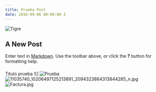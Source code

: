 ```yaml
---
title: Prueba Post
date: 2016-09-06 00:00:00 Z
---
```


![Tigre](http://i.imgur.com/kMVE3is.jpg)
## A New Post

Enter text in [Markdown](http://daringfireball.net/projects/markdown/). Use the toolbar above, or click the **?** button for formatting help.
###

Titulo prueba ![]
![Prueba]({{site.baseurl}}/http://cssglobe.com/lab/css3_tags/scheme.gif)
![11035740_10206497125213891_2094323864313844285_n.jpg]({{site.baseurl}}/_posts/11035740_10206497125213891_2094323864313844285_n.jpg)
![Factura.jpg]({{site.baseurl}}/_posts/Factura.jpg)
